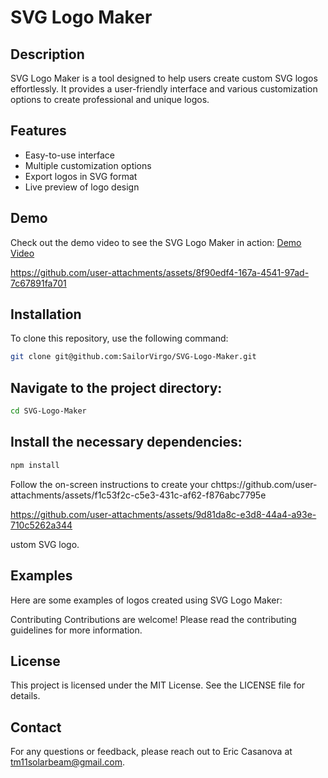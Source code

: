 # SVG Logo Maker

## Description

SVG Logo Maker is a tool designed to help users create custom SVG logos effortlessly. It provides a user-friendly interface and various customization options to create professional and unique logos.

## Features

- Easy-to-use interface
- Multiple customization options
- Export logos in SVG format
- Live preview of logo design

## Demo

Check out the demo video to see the SVG Logo Maker in action: [Demo Video](https://app.screencastify.com/v3/watch/nPU8Oe03kLQWTsOxbDyF)



https://github.com/user-attachments/assets/8f90edf4-167a-4541-97ad-7c67891fa701



## Installation

To clone this repository, use the following command:

```bash
git clone git@github.com:SailorVirgo/SVG-Logo-Maker.git 
```

## Navigate to the project directory:

```bash
cd SVG-Logo-Maker
```

## Install the necessary dependencies:

```bash
npm install
```

Follow the on-screen instructions to create your chttps://github.com/user-attachments/assets/f1c53f2c-c5e3-431c-af62-f876abc7795e


https://github.com/user-attachments/assets/9d81da8c-e3d8-44a4-a93e-710c5262a344

ustom SVG logo.

## Examples
Here are some examples of logos created using SVG Logo Maker:



Contributing
Contributions are welcome! Please read the contributing guidelines for more information.

## License
This project is licensed under the MIT License. See the LICENSE file for details.

## Contact
For any questions or feedback, please reach out to Eric Casanova at tm11solarbeam@gmail.com.



